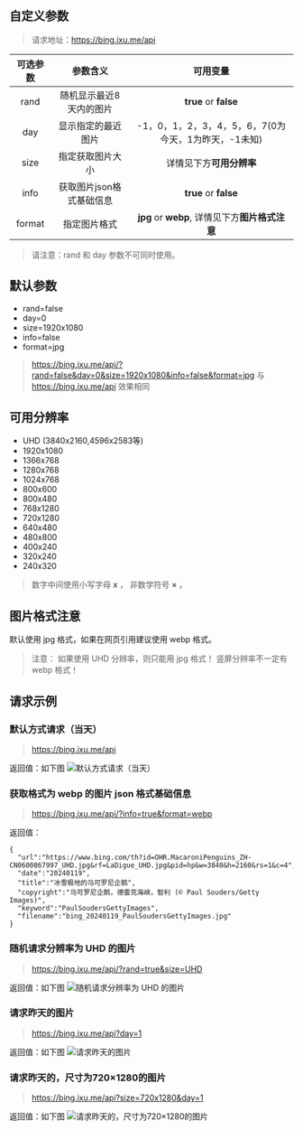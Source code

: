 ## 自定义参数

> 请求地址：https://bing.ixu.me/api

| 可选参数 | 参数含义 | 可用变量 |
| :------------: | :-------------: | :------------: |
| rand | 随机显示最近8天内的图片 | **true** or **false** |
| day | 显示指定的最近图片 | -1，0，1，2，3，4，5，6，7(0为今天，1为昨天，-1未知) |
| size | 指定获取图片大小 | 详情见下方**可用分辨率** |
| info | 获取图片json格式基础信息 | **true** or **false** |
| format | 指定图片格式 | **jpg** or **webp**, 详情见下方**图片格式注意** |

> 请注意：rand 和 day 参数不可同时使用。

## 默认参数

* rand=false
* day=0
* size=1920x1080
* info=false
* format=jpg

> https://bing.ixu.me/api/?rand=false&day=0&size=1920x1080&info=false&format=jpg
> 与 https://bing.ixu.me/api 效果相同

## 可用分辨率

* UHD (3840x2160,4596x2583等)
* 1920x1080
* 1366x768
* 1280x768
* 1024x768
* 800x600
* 800x480
* 768x1280
* 720x1280
* 640x480
* 480x800
* 400x240
* 320x240
* 240x320

> 数字中间使用小写字母 **x** ，
> 非数学符号 **×** 。

## 图片格式注意

默认使用 jpg 格式，如果在网页引用建议使用 webp 格式。

> 注意：
> 如果使用 UHD 分辨率，则只能用 jpg 格式！
> 竖屏分辨率不一定有 webp 格式！

## 请求示例
### 默认方式请求（当天）

> https://bing.ixu.me/api

返回值：如下图
![默认方式请求（当天）](https://bing.ixu.me/api)

### 获取格式为 webp 的图片 json 格式基础信息

> https://bing.ixu.me/api/?info=true&format=webp

返回值：
```
{
  "url":"https://www.bing.com/th?id=OHR.MacaroniPenguins_ZH-CN0600867997_UHD.jpg&rf=LaDigue_UHD.jpg&pid=hp&w=3840&h=2160&rs=1&c=4",
  "date":"20240119",
  "title":"冰雪极地的马可罗尼企鹅",
  "copyright":"马可罗尼企鹅，德雷克海峡，智利 (© Paul Souders/Getty Images)",
  "keyword":"PaulSoudersGettyImages",
  "filename":"bing_20240119_PaulSoudersGettyImages.jpg"
}
```

### 随机请求分辨率为 UHD 的图片

> https://bing.ixu.me/api/?rand=true&size=UHD

返回值：如下图
![随机请求分辨率为 UHD 的图片](https://bing.ixu.me/api/?rand=true&size=UHD)

### 请求昨天的图片

> https://bing.ixu.me/api?day=1

返回值：如下图
![请求昨天的图片](https://bing.ixu.me/api?day=1)

### 请求昨天的，尺寸为720×1280的图片

> https://bing.ixu.me/api?size=720x1280&day=1

返回值：如下图
![请求昨天的，尺寸为720×1280的图片](https://bing.ixu.me/api?size=720x1280&day=1)
